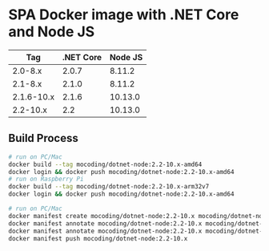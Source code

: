 # SPA Docker image with .NET Core and Node JS

| Tag        | .NET Core  | Node JS  |
|------------|------------|----------|
| 2.0-8.x    |  2.0.7     |  8.11.2  |
| 2.1-8.x    |  2.1.0     |  8.11.2  |
| 2.1.6-10.x |  2.1.6     |  10.13.0 |
| 2.2-10.x   |  2.2       |  10.13.0 |

## Build Process
```sh
# run on PC/Mac
docker build --tag mocoding/dotnet-node:2.2-10.x-amd64
docker login && docker push mocoding/dotnet-node:2.2-10.x-amd64
# run on Raspberry Pi
docker build --tag mocoding/dotnet-node:2.2-10.x-arm32v7
docker login && docker push mocoding/dotnet-node:2.2-10.x-amd64

# run on PC/Mac
docker manifest create mocoding/dotnet-node:2.2-10.x mocoding/dotnet-node:2.2-10.x-arm32v7 mocoding/dotnet-node:2.2-10.x-amd64
docker manifest annotate mocoding/dotnet-node:2.2-10.x mocoding/dotnet-node:2.2-10.x-arm32v7 --os linux --arch arm
docker manifest annotate mocoding/dotnet-node:2.2-10.x mocoding/dotnet-node:2.2-10.x-amd64 --os linux --arch amd64
docker manifest push mocoding/dotnet-node:2.2-10.x
```